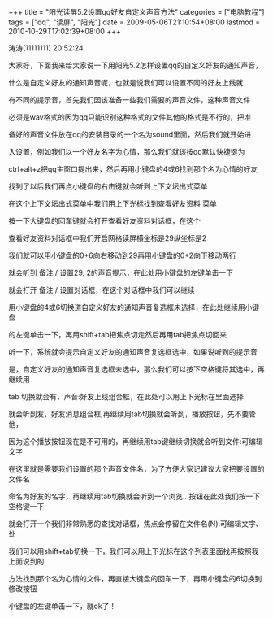 +++
title = "阳光读屏5.2设置qq好友自定义声音方法"
categories = ["电脑教程"]
tags = ["qq", "读屏", "阳光"]
date = 2009-05-06T21:10:54+08:00
lastmod = 2010-10-29T17:02:39+08:00
+++



涛涛(11111111) 20:52:24

大家好，下面我来给大家说一下用阳光5.2怎样设置qq的自定义好友的通知声音，


什么是自定义好友的通知声音呢，也就是说我们可以设置不同的好友上线就

有不同的提示音，首先我们因该准备一些我们需要的声音文件，这种声音文件

必须是wav格式的因为qq只能识别这种格式的文件其他的格式是不行的，把准

备好的声音文件放在qq的安装目录的一个名为sound里面，然后我们就开始进

入设置，例如我们以一个好友名字为心情，那么我们就该按qq默认快捷键为

ctrl+alt+z把qq主窗口提出来，然后再用小键盘的4或6找到那个名为心情的好友

找到了以后我们再点小键盘的右击键就会听到上下文坛出式菜单

在这个上下文坛出式菜单中我们用上下光标找到查看好友资料 菜单

按一下大键盘的回车键就会打开查看好友资料对话框，在这个

查看好友资料对话框中我们开启网格读屏横坐标是29纵坐标是2

我们就可以用小键盘的0+6向右移动到29再用小键盘的0+2向下移动两行

就会听到 备注 / 设置29, 2的声音提示，在此处用小键盘的左键单击一下

就会打开 备注 / 设置对话框，在这个对话框中我们可以继续

用小键盘的4或6切换道自定义好友的通知声音复选框未选择，在此处继续用小键盘

的左键单击一下，再用shift+tab把焦点切走然后再用tab把焦点切回来

听一下，系统就会提示自定义好友的通知声音复选框选中，如果说听到的提示音

是，自定义好友的通知声音复选框未选中，那么我们可以按下空格键将其选中，再继续用

tab 切换就会有，声音:好友上线组合框，在此处可以用上下光标在里面选择

就会听到友，好友消息组合框,再继续用tab切换就会听到，播放按钮，先不要管他，

因为这个播放按钮现在是不可用的，再继续用tab键继续切换就会听到文件:可编辑文字

在这里就是需要我们设置的那个声音文件名，为了方便大家记建议大家把要设置的文件名

命名为好友的名字，再继续用tab切换就会听到一个浏览...按钮在此处我们按一下空格键一下

就会打开一个我们非常熟悉的查找对话框，焦点会停留在文件名(N):可编辑文字、处

我们可以用shift+tab切换一下，我们可以用上下光标在这个列表里面找再按照我上面说到的

方法找到那个名为心情的文件，再直接大键盘的回车一下，再用小键盘的6切换到修改按钮

小键盘的左键单击一下，就ok了！

